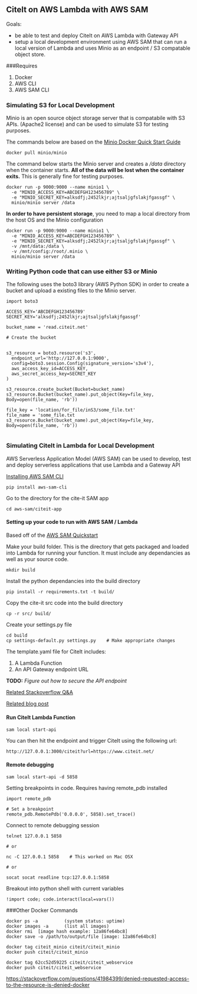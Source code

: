 ## CiteIt on AWS Lambda with AWS SAM
Goals:
  - be able to test and deploy CiteIt on AWS Lambda with Gateway API
  - setup a local development environment using AWS SAM that can run a local version of Lambda and uses Minio as an endpoint / S3 compatable object store.

###Requires

1. Docker
2. AWS CLI
3. AWS SAM CLI 


### Simulating S3 for Local Development
Minio is an open source object storage server that is compatabile with S3 APIs. (Apache2 license) and can be used to simulate S3 for testing purposes.

The commands below are based on the [Minio Docker Quick Start Guide](https://docs.minio.io/docs/minio-docker-quickstart-guide.html)

```
docker pull minio/minio
```

The command below starts the Minio server and creates a */data* directory when the container starts. **All of the data will be lost when the container exits.** This is generally fine for testing purposes.

```
docker run -p 9000:9000 --name minio1 \
  -e "MINIO_ACCESS_KEY=ABCDEFGH123456789" \
  -e "MINIO_SECRET_KEY=alksdfj;2452lkjr;ajtsaljgfslakjfgassgf" \
  minio/minio server /data
```

**In order to have persistent storage**, you need to map a local directory from the host OS and the Minio configuration


```
docker run -p 9000:9000 --name minio1 \
  -e "MINIO_ACCESS_KEY=ABCDEFGH123456789" \
  -e "MINIO_SECRET_KEY=alksdfj;2452lkjr;ajtsaljgfslakjfgassgf" \
  -v /mnt/data:/data \
  -v /mnt/config:/root/.minio \
  minio/minio server /data
```

### Writing Python code that can use either S3 or Minio

The following uses the boto3 library (AWS Python SDK) in order to create a bucket and upload a existing files to the Minio server.

```
import boto3

ACCESS_KEY='ABCDEFGH123456789'
SECRET_KEY='alksdfj;2452lkjr;ajtsaljgfslakjfgassgf'

bucket_name = 'read.citeit.net'

# Create the bucket


s3_resource = boto3.resource('s3',
  endpoint_url='http://127.0.0.1:9000',
  config=boto3.session.Config(signature_version='s3v4'),
  aws_access_key_id=ACCESS_KEY,
  aws_secret_access_key=SECRET_KEY
)

s3_resource.create_bucket(Bucket=bucket_name)
s3_resource.Bucket(bucket_name).put_object(Key=file_key, Body=open(file_name, 'rb'))

file_key = 'location/for_file/inS3/some_file.txt'
file_name = 'some_file.txt
s3_resource.Bucket(bucket_name).put_object(Key=file_key, Body=open(file_name, 'rb'))


```


### Simulating CiteIt in Lambda for Local Development
AWS Serverless Application Model (AWS SAM) can be used to develop, test and deploy serverless applications that use Lambda and a Gateway API

[Installing AWS SAM CLI](https://docs.aws.amazon.com/serverless-application-model/latest/developerguide/serverless-sam-cli-install.html)

```
pip install aws-sam-cli
```

Go to the directory for the cite-it SAM app

```
cd aws-sam/citeit-app
```


#### Setting up your code to run with AWS SAM / Lambda

Based off of the [AWS SAM Quickstart](https://docs.aws.amazon.com/serverless-application-model/latest/developerguide/serverless-quick-start.html)


Make your build folder. This is the directory that gets packaged and loaded into Lambda for running your function. It must include any dependancies as well as your source code.

```
mkdir build
```

Install the python dependancies into the build directory

```
pip install -r requirements.txt -t build/
```

Copy the cite-it src code into the build directory

```
cp -r src/ build/
```

Create your settings.py file

```
cd build
cp settings-default.py settings.py    # Make appropriate changes

```



The template.yaml file for CiteIt includes:

1. A Lambda Function
2. An API Gateway endpoint URL

**TODO:** *Figure out how to secure the API endpoint*

[Related Stackoverflow Q&A](https://stackoverflow.com/questions/39352648/access-aws-api-gateway-with-iam-roles-from-python)

[Related blog post](https://edtheron.me/projects/store-messages-aws-dynamodb-lambda-api-gateway-cognito)


#### Run CiteIt Lambda Function

```
sam local start-api
```

You can then hit the endpoint and trigger CiteIt using the following url:

```
http://127.0.0.1:3000/citeit?url=https://www.citeit.net/
```


#### Remote debugging

```
sam local start-api -d 5858
```

Setting breakpoints in code. Requires having remote_pdb installed

```
import remote_pdb

# Set a breakpoint
remote_pdb.RemotePdb('0.0.0.0', 5858).set_trace()
```

Connect to remote debugging session

```
telnet 127.0.0.1 5858

# or

nc -C 127.0.0.1 5858    # This worked on Mac OSX

# or

socat socat readline tcp:127.0.0.1:5858
```

Breakout into python shell with current variables

```
!import code; code.interact(local=vars())

```

###Other Docker Commands
```
docker ps -a          (system status: uptime)
docker images -a      (list all images)
docker rmi  [image hash example: 12a86fe64bc8]
docker save -o /path/to/output/file [image: 12a86fe64bc8]

docker tag citeit_minio citeit/citeit_minio
docker push citeit/citeit_minio

docker tag 62cc52d59225 citeit/citeit_webservice
docker push citeit/citeit_webservice

```
https://stackoverflow.com/questions/41984399/denied-requested-access-to-the-resource-is-denied-docker
